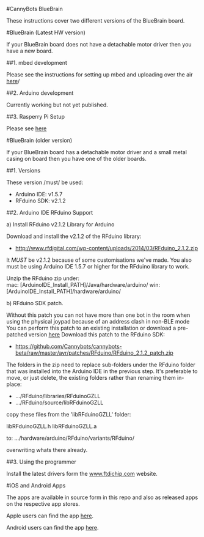 #CannyBots BlueBrain 

These instructions cover two different versions of the BlueBrain board.



#BlueBrain (Latest HW version)

If your BlueBrain board does not have a detachable motor driver then you have a new board.



##1. mbed development

Please see the instructions for setting up mbed and uploading over the air [here](http://forum.cannybots.com/t/programming-over-the-air-using-mbed/40)/


##2. Arduino development

Currently working but not yet published.


##3. Rasperry Pi Setup

Please see [here](http://forum.cannybots.com/t/raspberry-pi-installation-instructions/47)





#BlueBrain (older version)

If your BlueBrain board has a detachable motor driver and a small metal casing on board then you have one of the older boards.

##1. Versions

These version /must/ be used:

* Arduino IDE:  v1.5.7
* RFduino SDK:  v2.1.2


##2. Arduino IDE RFduino Support

a) Install RFduino v2.1.2 Library for Arduino

Download and install the v2.1.2 of the RFduino library:  

* http://www.rfdigital.com/wp-content/uploads/2014/03/RFduino_2.1.2.zip

It *MUST* be  v2.1.2 because of some customisations we've made. 
You also must be using Arduino IDE 1.5.7 or higher for the RFduino library to work.

Unzip the RFduino zip under:  
mac: [ArduinoIDE_Install_PATH]/Java/hardware/arduino/
win: [ArduinoIDE_Install_PATH]/hardware/arduino/


b) RFduino SDK patch.

Without this patch you can not have more than one bot in the room when using the physical joypad because of an address clash in non-BLE mode
You can perform this patch to an existing installation or download a pre-patched version [here](https://www.dropbox.com/s/yilauqvzbv1arfp/RFduino_2.1.2.zip?dl=0)
Download this patch to the RFduino SDK:

* https://github.com/Cannybots/cannybots-beta/raw/master/avr/patches/RFduino/RFduino_2.1.2_patch.zip

The folders in the zip need to replace sub-folders under the RFduino folder that was installed into the Arduino IDE in the previous step.
It's preferable to move, or just delete, the existing folders rather than renaming them in-place:

* .../RFduino/libraries/RFduinoGZLL
* .../RFduino/source/libRFduinoGZLL

copy these files from the 'libRFduinoGZLL' folder:

libRFduinoGZLL.h
libRFduinoGZLL.a

to: .../hardware/arduino/RFduino/variants/RFduino/

overwriting whats there already.



##3. Using the programmer

Install the latest drivers form the www.ftdichip.com website.






#iOS and Android Apps

The apps are available in source form in this repo and also as released apps on the respective app stores.

Apple users can find the app [here](https://itunes.apple.com/us/app/cannybots/id932910715?mt=8).

Android users can find the app [here](https://play.google.com/store/apps/details?id=com.cannybots.cannybots).


